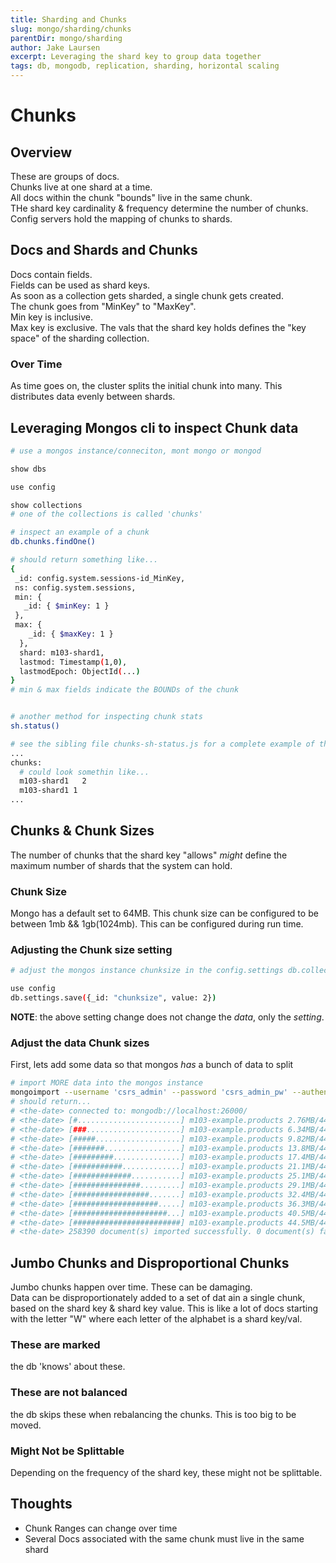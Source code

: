 ```yaml
---
title: Sharding and Chunks
slug: mongo/sharding/chunks
parentDir: mongo/sharding
author: Jake Laursen
excerpt: Leveraging the shard key to group data together
tags: db, mongodb, replication, sharding, horizontal scaling
---
```


# Chunks

## Overview

These are groups of docs.  
Chunks live at one shard at a time.  
All docs within the chunk "bounds" live in the same chunk.  
THe shard key cardinality & frequency determine the number of chunks.  
Config servers hold the mapping of chunks to shards.

## Docs and Shards and Chunks

Docs contain fields.  
Fields can be used as shard keys.  
As soon as a collection gets sharded, a single chunk gets created.  
The chunk goes from "MinKey" to "MaxKey".  
Min key is inclusive.  
Max key is exclusive.
The vals that the shard key holds defines the "key space" of the sharding collection.

### Over Time

As time goes on, the cluster splits the initial chunk into many. This distributes data evenly between shards.

## Leveraging Mongos cli to inspect Chunk data

```bash
# use a mongos instance/conneciton, mont mongo or mongod

show dbs

use config

show collections
# one of the collections is called 'chunks'

# inspect an example of a chunk
db.chunks.findOne()

# should return something like...
{
 _id: config.system.sessions-id_MinKey,
 ns: config.system.sessions,
 min: {
   _id: { $minKey: 1 }
 },
 max: {
    _id: { $maxKey: 1 }
  },
  shard: m103-shard1,
  lastmod: Timestamp(1,0),
  lastmodEpoch: ObjectId(...)
}
# min & max fields indicate the BOUNDs of the chunk


# another method for inspecting chunk stats
sh.status()

# see the sibling file chunks-sh-status.js for a complete example of the output - its about 30 lines
...
chunks:
  # could look somethin like...
  m103-shard1   2
  m103-shard1 1
...
```

## Chunks & Chunk Sizes

The number of chunks that the shard key "allows" _might_ define the maximum number of shards that the system can hold.

### Chunk Size

Mongo has a default set to 64MB. This chunk size can be configured to be between 1mb && 1gb(1024mb). This can be configured during run time.

### Adjusting the Chunk size setting

```bash
# adjust the mongos instance chunksize in the config.settings db.collections

use config
db.settings.save({_id: "chunksize", value: 2})
```

**NOTE**: the above setting change does not change the _data_, only the _setting_.

### Adjust the data Chunk sizes

First, lets add some data so that mongos _has_ a bunch of data to split

```bash
# import MORE data into the mongos instance
mongoimport --username 'csrs_admin' --password 'csrs_admin_pw' --authenticationDatabase 'admin' --db "m103-example" --collection "products" --port 26000 products.part2.json
# should return...
# <the-date> connected to: mongodb://localhost:26000/
# <the-date> [#.......................] m103-example.products 2.76MB/44.5MB (6.2%)
# <the-date> [###.....................] m103-example.products 6.34MB/44.5MB (14.3%)
# <the-date> [#####...................] m103-example.products 9.82MB/44.5MB (22.1%)
# <the-date> [#######.................] m103-example.products 13.8MB/44.5MB (31.1%)
# <the-date> [#########...............] m103-example.products 17.4MB/44.5MB (39.1%)
# <the-date> [###########.............] m103-example.products 21.1MB/44.5MB (47.5%)
# <the-date> [#############...........] m103-example.products 25.1MB/44.5MB (56.3%)
# <the-date> [###############.........] m103-example.products 29.1MB/44.5MB (65.5%)
# <the-date> [#################.......] m103-example.products 32.4MB/44.5MB (72.8%)
# <the-date> [###################.....] m103-example.products 36.3MB/44.5MB (81.6%)
# <the-date> [#####################...] m103-example.products 40.5MB/44.5MB (91.1%)
# <the-date> [########################] m103-example.products 44.5MB/44.5MB (100.0%)
# <the-date> 258390 document(s) imported successfully. 0 document(s) failed to import.


```

## Jumbo Chunks and Disproportional Chunks

Jumbo chunks happen over time. These can be damaging.  
Data can be disproportionately added to a set of dat ain a single chunk, based on the shard key & shard key value. This is like a lot of docs starting with the letter "W" where each letter of the alphabet is a shard key/val.

### These are marked

the db 'knows' about these.

### These are not balanced

the db skips these when rebalancing the chunks. This is too big to be moved.

### Might Not be Splittable

Depending on the frequency of the shard key, these might not be splittable.

## Thoughts

- Chunk Ranges can change over time
- Several Docs associated with the same chunk must live in the same shard
